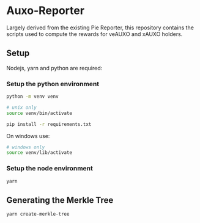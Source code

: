 # Auxo-Reporter

Largely derived from the existing Pie Reporter, this repository contains the scripts used to compute the rewards for veAUXO and xAUXO holders.

## Setup

Nodejs, yarn and python are required:

### Setup the python environment
```sh
python -m venv venv

# unix only
source venv/bin/activate

pip install -r requirements.txt
```

On windows use:
```sh
# windows only
source venv/lib/activate
```

### Setup the node environment
```sh
yarn
```
## Generating the Merkle Tree

```sh
yarn create-merkle-tree
```

